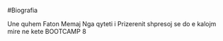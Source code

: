 #Biografia 

Une quhem Faton Memaj Nga qyteti i Prizerenit shpresoj se do
e kalojm mire ne  kete BOOTCAMP 8